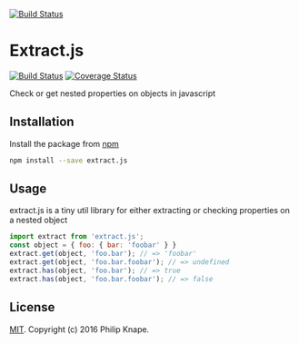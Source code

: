 [![Build Status](https://travis-ci.org/Knape/extract.js.svg?branch=master)](https://travis-ci.org/Knape/extract.js)

# Extract.js

[![Build Status](https://travis-ci.org/Knape/extract.js.svg?branch=master)](https://travis-ci.org/Knape/extract.js)
[![Coverage Status](https://coveralls.io/repos/github/Knape/extract.js/badge.svg?branch=master)](https://coveralls.io/github/Knape/extract.js?branch=master)

Check or get nested properties on objects in javascript

## Installation

Install the package from [npm](https://npmjs.com/release)

```bash
npm install --save extract.js
```

## Usage

extract.js is a tiny util library for either extracting or checking properties on a nested object

```js
import extract from 'extract.js';
const object = { foo: { bar: 'foobar' } }
extract.get(object, 'foo.bar'); // => 'foobar'
extract.get(object, 'foo.bar.foobar'); // => undefined
extract.has(object, 'foo.bar'); // => true
extract.has(object, 'foo.bar.foobar'); // => false
```

## License

[MIT](LICENSE). Copyright (c) 2016 Philip Knape.
